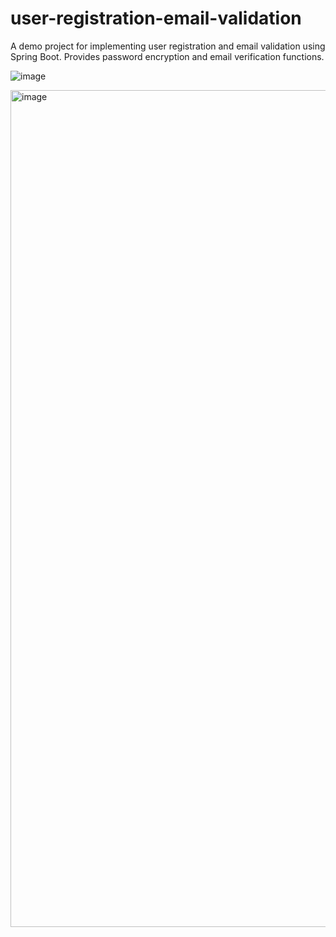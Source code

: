 # user-registration-email-validation
A demo project for implementing user registration and email validation using Spring Boot. Provides password encryption and email verification functions.


![image](https://github.com/cqftx001/user-registration-email-validation/assets/114972266/844b454e-673d-4f60-9ae6-60e1ea9868b4)


<img width="1339" alt="image" src="https://github.com/cqftx001/user-registration-email-validation/assets/114972266/29ee5319-d69f-4c01-b762-f6237d7ef7c4">


